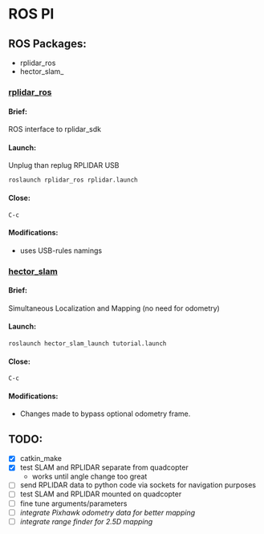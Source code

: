 # ROS PI
## ROS Packages:
- rplidar\_ros
- hector\_slam_

### [rplidar\_ros](http://wiki.ros.org/rplidar)
#### Brief:
  ROS interface to rplidar\_sdk
#### Launch:
  Unplug than replug RPLIDAR USB
```
roslaunch rplidar_ros rplidar.launch
```
#### Close:
```
C-c
```
#### Modifications:
  - uses USB-rules namings
### [hector\_slam](http://wiki.ros.org/hector_slam)
#### Brief:
  Simultaneous Localization and Mapping (no need for odometry)
#### Launch:
```
roslaunch hector_slam_launch tutorial.launch
```
#### Close:
```
C-c
```
#### Modifications:
  - Changes made to bypass optional odometry frame.

## TODO:
- [x] catkin\_make
- [x] test SLAM and RPLIDAR separate from quadcopter 
  - works until angle change too great
- [ ] send RPLIDAR data to python code via sockets for navigation purposes
- [ ] test SLAM and RPLIDAR mounted on quadcopter
- [ ] fine tune arguments/parameters
- [ ] _integrate Pixhawk odometry data for better mapping_
- [ ] _integrate range finder for 2.5D mapping_
